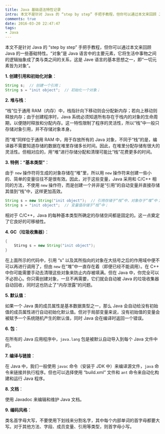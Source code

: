 ```yaml
---
title: Java 基础语法特性记录
intro: 本文不是针对 Java 的 “step by step” 手把手教程，但你可以通过本文来回顾 Java 的一些基础特性。“对象”是 Java 语言中的主要元素，它将生活中事物之间的逻辑抽象成了类与类之间的关系，这是 Jave 语言的基本思想之一，即“一切元素皆为对象”。
comments: true
date: 2016-03-20 22:47:47
tags:
- Java
---
```


本文不是针对 Java 的 “step by step” 手把手教程，但你可以通过本文来回顾 Java 的一些基础特性。“对象”是 Java 语言中的主要元素，它将生活中事物之间的逻辑抽象成了类与类之间的关系，这是 Jave 语言的基本思想之一，即“一切元素皆为对象”。

**1. 创建引用和初始化对象**：
```java
String s;  // 创建一个引用；
String s = "init object";  // 初始化一个对象；
```

**2. 堆与栈**：

“栈”位于通用 RAM（内存）中，栈指针向下移动则会分配新内存；若向上移动则释放内存；由于创建程序时，Java 系统必须知道所有存在于栈内的对象的生命周期，以便随时释放和分配内存。这一特性限制了程序的灵活性，所以“栈”中一般只存储对象引用，并不存储对象本身。

而“堆”同样位于通用 RAM 中，用于存放所有的 Java 对象，不同于“栈”的是，编译器不需要知道存储的数据在堆里存储多长时间。因此，在堆里分配存储有很大的灵活性。但相对应的，用“堆”进行存储分配和清理可能比“栈”花费更多的时间。

**3. 特例：“基本类型”**：

由于 `new` 操作符将生成的对象存储在“堆”里，所以用 `new` 操作符来创建一些小的、简单的变量往往不是很有效。因此，对于这些变量，Java 采用和 C/C++ 相同的方法，不使用 `new` 操作符，而是创建一个并非是“引用”的自动变量并直接存储其值到“栈”中，这样更加高效。

```java
String s = new String("init object");  // 引用存储于“栈”中，对象存于“堆”中；
String s = "init object";  // 变量值存储于“栈”中；
```

相对于 C/C++，Java 的每种基本类型所确定的存储空间都是固定的。这一点奠定了它良好的可移植性。

**4. GC（垃圾收集器）**：

```java
{
    Stirng s = new String("init object");
}
```

在上面所示的代码中，引用 “s” 以及其所指向的对象在大括号之后的作用域中便不可以再进行调用了，但由 `new` 在“堆”中一直存在着（即便已经不能调用）。在 C++ 中你可能需要手动去清理这些对象来防止内存被填满。但在 Java 中，你完全可以不必担心。你只需创建对象，一旦不再需要，它们就会自动被 Java 的垃圾收集器自动回收，同时这也防止了“内存泄露”的问题。

**5. 默认值**：

如果一个 Java 类的成员属性是基本数据类型之一，那么 Java 会自动给没有初始值的成员属性进行自动初始化默认值。但对于局部变量来说，没有初始值的变量会被赋予一个系统随机产生的默认值，同时 Java 会在编译时返回一个错误。

**6. 包**：

在所有的 Java 应用程序中，`java.lang` 包是被默认自动导入到每个 Java 文件中的。

**7. 编译与链接**：

在 Java 中，我们一般使用 `javac` 命令（安装于 JDK 中）来编译源文件，`java` 命令来链接并执行程序。但也可以选择使用 “build.xml” 文件和 `ant` 命令来自动化构建和运行 Java 程序。

**8. 文档**：

使用 Javadoc 来编辑和维护 Java 文档。

**9. 编码风格**：

类名首字母大写，不要使用下划线来分割名字，其中每个内部单词的首字母都要大写。对于其他方法、字段、成员变量、引用等类型，则首字母小写。